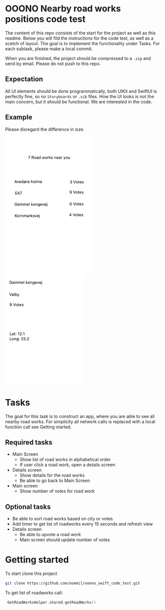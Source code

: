 # OOONO Nearby road works positions code test

The content of this repo consists of the start for the project as well as this readme.
Below you will fild the instructions for the code test, as well as a scetch of layout.
The goal is to implement the functionality under Tasks.
For each subtask, please make a local commit.

When you are finished, the project should be compressed to a `.zip` and send by email.
Please do not push to this repo.

## Expectation
All UI elements should be done programmatically, both UIKit and SwiftUI is perfectly fine, so no `Storyboards` or `.xib` files.
How the UI looks is not the main concern, but it should be functional. We are interested in the code.

## Example
Please disregard the difference in size.

![Main Screen](/Screenshots/MainScreen.png)
![Details screen](/Screenshots/DetailsScreen.png)

# Tasks
The goal for this task is to construct an app, where you are able to see all nearby road works.
For simplicity all network calls is replaced with a local function call see Getting started.

## Required tasks
- Main Screen
  - Show list of road works in alphabetical order
  - If user click a road work, open a details screen
- Details screen
  - Show details for the road works
  - Be able to go back to Main Screen
- Main screen
  - Show number of votes for road work

## Optional tasks
- Be able to sort road works based on city or votes
- Add timer to get list of roadworks every 15 seconds and refresh view
- Details screen
  - Be able to upvote a road work
  - Main screen should update number of votes


# Getting started
To start clone this project
```bash
git clone https://github.com/ooemil/ooono_swift_code_test.git
```

To get list of roadworks call:
```swift
 GetRoadWorksHelper.shared.getRoadWorks()
```
